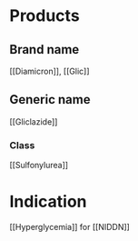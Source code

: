 # Products

## Brand name
[[Diamicron]], [[Glic]]

## Generic name
[[Gliclazide]]

### Class
[[Sulfonylurea]]

# Indication
[[Hyperglycemia]] for [[NIDDN]]